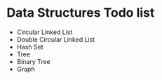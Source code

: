 # Data Structures Todo list

- Circular Linked List
- Double Circular Linked List
- Hash Set
- Tree
- Binary Tree
- Graph
